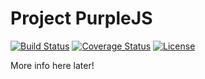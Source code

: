 Project PurpleJS
================

[![Build Status](https://travis-ci.org/enonic/purplejs.svg?branch=master)](https://travis-ci.org/enonic/purplejs)
[![Coverage Status](https://coveralls.io/repos/enonic/purplejs/badge.svg?branch=master&service=github)](https://coveralls.io/github/enonic/purplejs?branch=master)
[![License](https://img.shields.io/github/license/enonic/purplejs.svg)](http://www.apache.org/licenses/LICENSE-2.0.html)

More info here later!
